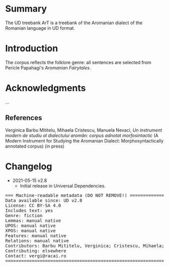 # Summary

The UD treebank ArT is a treebank of the Aromanian dialect of the Romanian language in UD format.


# Introduction

The corpus reflects the folklore genre: all sentences are selected from Pericle Papahagi's _Aromanian Fairytales_.


# Acknowledgments

...

## References

Verginica Barbu Mititelu, Mihaela Cristescu, Manuela Nevaci, _Un instrument modern de studiu al dialectului aromân: corpus adnotat morfosintactic_ (A Modern Instrument for Studying the Aromanian Dialect: Morphosyntactically annotated corpus) (in press)


# Changelog

* 2021-05-15 v2.8
  * Initial release in Universal Dependencies.


<pre>
=== Machine-readable metadata (DO NOT REMOVE!) ================================
Data available since: UD v2.8
License: CC BY-SA 4.0
Includes text: yes
Genre: fiction
Lemmas: manual native
UPOS: manual native
XPOS: manual native
Features: manual native
Relations: manual native
Contributors: Barbu Mititelu, Verginica; Cristescu, Mihaela; Nevaci, Manuela
Contributing: elsewhere
Contact: vergi@racai.ro
===============================================================================
</pre>
